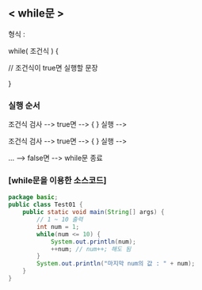 ## < while문 >

형식 :

while( 조건식 ) {

 // 조건식이 true면 실행할 문장

}

### 실행 순서

조건식 검사 --> true면 --> { } 실행 -->

조건식 검사 --> true면 --> { } 실행 --> 

... --> false면 --> while문 종료


### [while문을 이용한 소스코드]

```java
package basic;
public class Test01 {
	public static void main(String[] args) {
		// 1 ~ 10 출력
		int num = 1;
		while(num <= 10) {
			System.out.println(num);
			++num; // num++; 해도 됨
		}
		System.out.println("마지막 num의 값 : " + num);
	}
}
```

